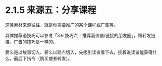 # 2.1.5 来源五：分享课程

这类素材来源往往，就是你需要推广的某个课程或广告等。

具体推荐语技巧可以参考「3.6 技巧六：推荐高价值/链接的朋友圈」，跟转发链接、广告的技巧是一样的。

要么是以故事切入、要么以观点切入，先吸引读者看下去，接着说读者能获得什么，最后下指令（购买或者转发）。